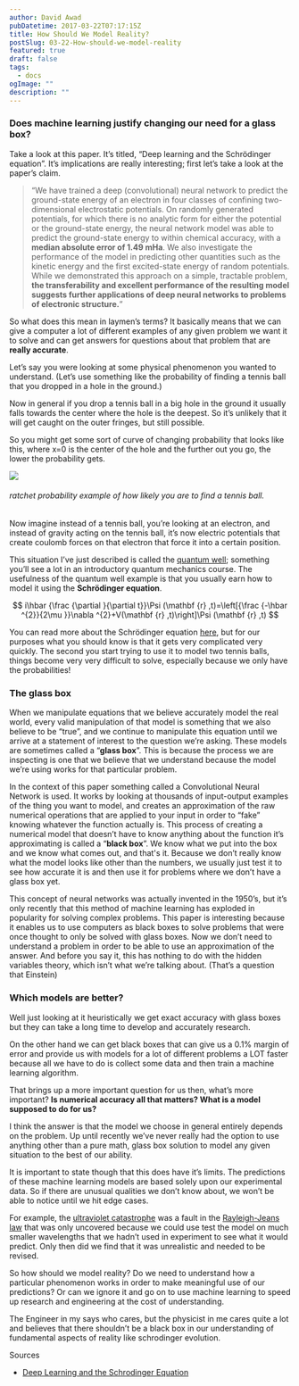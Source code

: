 ```yaml
---
author: David Awad
pubDatetime: 2017-03-22T07:17:15Z
title: How Should We Model Reality?
postSlug: 03-22-How-should-we-model-reality
featured: true
draft: false
tags:
  - docs
ogImage: ""
description: ""
---
```


### Does machine learning justify changing our need for a glass box?

<span style="font-family: 3em">T</span>ake a look at this paper. It’s titled, “Deep learning and the Schrödinger equation”. It’s implications are really interesting; first let’s take a look at the paper’s claim.

> “We have trained a deep (convolutional) neural network to predict the ground-state energy of an electron in four classes of confining two-dimensional electrostatic potentials. On randomly generated potentials, for which there is no analytic form for either the potential or the ground-state energy, the neural network model was able to predict the ground-state energy to within chemical accuracy, with a **median absolute error of 1.49 mHa**. We also investigate the performance of the model in predicting other quantities such as the kinetic energy and the first excited-state energy of random potentials. While we demonstrated this approach on a simple, tractable problem, **the transferability and excellent performance of the resulting model suggests further applications of deep neural networks to problems of electronic structure.**”

So what does this mean in laymen’s terms? It basically means that we can give a computer a lot of different examples of any given problem we want it to solve and can get answers for questions about that problem that are **really accurate**.

Let’s say you were looking at some physical phenomenon you wanted to understand. (Let’s use something like the probability of finding a tennis ball that you dropped in a hole in the ground.)

Now in general if you drop a tennis ball in a big hole in the ground it usually falls towards the center where the hole is the deepest. So it’s unlikely that it will get caught on the outer fringes, but still possible.

So you might get some sort of curve of changing probability that looks like this, where x=0 is the center of the hole and the further out you go, the lower the probability gets.

![](/assets/img/ml_1.png)

<div id="commentable-area">

<h6> ratchet probability example of how likely you are to find a tennis ball.</h6>

  <p data-section-id="1" class="commentable-section">
    Now imagine instead of a tennis ball, you’re looking at an electron, and instead of gravity acting on the tennis ball, it’s now electric potentials that create coulomb forces on that electron that force it into a certain position.
  </p>

This situation I’ve just described is called the <a href="https://en.wikipedia.org/wiki/Particle_in_a_box">quantum well</a>; something you’ll see a lot in an introductory quantum mechanics course. The usefulness of the quantum well example is that you usually earn how to model it using the **Schrödinger equation**.

$$ i\hbar {\frac {\partial }{\partial t}}\Psi (\mathbf {r} ,t)=\left[{\frac {-\hbar ^{2}}{2\mu }}\nabla ^{2}+V(\mathbf {r} ,t)\right]\Psi (\mathbf {r} ,t) $$

</div>

You can read more about the Schrödinger equation [here](https://en.wikipedia.org/wiki/Schr%C3%B6dinger_equation), but for our purposes what you should know is that it gets very complicated very quickly. The second you start trying to use it to model two tennis balls, things become very very difficult to solve, especially because we only have the probabilities!

### The glass box

When we manipulate equations that we believe accurately model the real world, every valid manipulation of that model is something that we also believe to be “true”, and we continue to manipulate this equation until we arrive at a statement of interest to the question we’re asking. These models are sometimes called a “**glass box**”. This is because the process we are inspecting is one that we believe that we understand because the model we’re using works for that particular problem.

In the context of this paper something called a Convolutional Neural Network is used. It works by looking at thousands of input-output examples of the thing you want to model, and creates an approximation of the raw numerical operations that are applied to your input in order to “fake” knowing whatever the function actually is. This process of creating a numerical model that doesn’t have to know anything about the function it’s approximating is called a “**black box**”. We know what we put into the box and we know what comes out, and that's it. Because we don’t really know what the model looks like other than the numbers, we usually just test it to see how accurate it is and then use it for problems where we don’t have a glass box yet.

This concept of neural networks was actually invented in the 1950’s, but it’s only recently that this method of machine learning has exploded in popularity for solving complex problems. This paper is interesting because it enables us to use computers as black boxes to solve problems that were once thought to only be solved with glass boxes. Now we don’t need to understand a problem in order to be able to use an approximation of the answer. And before you say it, this has nothing to do with the hidden variables theory, which isn’t what we’re talking about. (That’s a question that Einstein)


### Which models are better?

Well just looking at it heuristically we get exact accuracy with glass boxes but they can take a long time to develop and accurately research.

On the other hand we can get black boxes that can give us a 0.1% margin of error and provide us with models for a lot of different problems a LOT faster because all we have to do is collect some data and then train a machine learning algorithm.

That brings up a more important question for us then, what’s more important? **Is numerical accuracy all that matters? What is a model supposed to do for us?**

I think the answer is that the model we choose in general entirely depends on the problem. Up until recently we’ve never really had the option to use anything other than a pure math, glass box solution to model any given situation to the best of our ability.

It is important to state though that this does have it’s limits. The predictions of these machine learning models are based solely upon our experimental data. So if there are unusual qualities we don’t know about, we won’t be able to notice until we hit edge cases.

For example, the [ultraviolet catastrophe](https://en.wikipedia.org/wiki/Ultraviolet_catastrophe) was a fault in the [Rayleigh-Jeans law](https://en.wikipedia.org/wiki/Rayleigh%E2%80%93Jeans_law) that was only uncovered because we could use test the model on much smaller wavelengths that we hadn’t used in experiment to see what it would predict. Only then did we find that it was unrealistic and needed to be revised.

So how should we model reality? Do we need to understand how a particular phenomenon works in order to make meaningful use of our predictions? Or can we ignore it and go on to use machine learning to speed up research and engineering at the cost of understanding.

The Engineer in my says who cares, but the physicist in me cares quite a lot and believes that there shouldn’t be a black box in our understanding of fundamental aspects of reality like schrodinger evolution.

Sources

- [Deep Learning and the Schrodinger Equation](https://arxiv.org/pdf/1702.01361.pdf)
